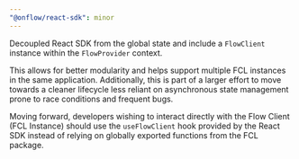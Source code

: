 ```yaml
---
"@onflow/react-sdk": minor
---
```


Decoupled React SDK from the global state and include a `FlowClient` instance within the `FlowProvider` context.

This allows for better modularity and helps support multiple FCL instances in the same application.  Additionally, this is part of a larger effort to move towards a cleaner lifecycle less reliant on asynchronous state management prone to race conditions and frequent bugs.

Moving forward, developers wishing to interact directly with the Flow Client (FCL Instance) should use the `useFlowClient` hook provided by the React SDK instead of relying on globally exported functions from the FCL package.